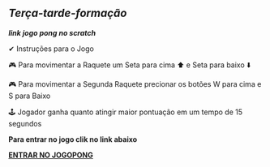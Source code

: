 ## *Terça-tarde-formação*
***link jogo pong no scratch***

✔ Instruções para o Jogo

🎮 Para movimentar a Raquete um Seta para cima ⬆️ e Seta para baixo ⬇️

🎮 Para movimentar a Segunda Raquete precionar os botões W para cima e S para Baixo

🕹 Jogador ganha quanto atingir maior pontuação em um tempo de 15 segundos

**Para entrar no jogo clik no link abaixo** 

[**ENTRAR NO JOGOPONG**](https://scratch.mit.edu/projects/648604252)
